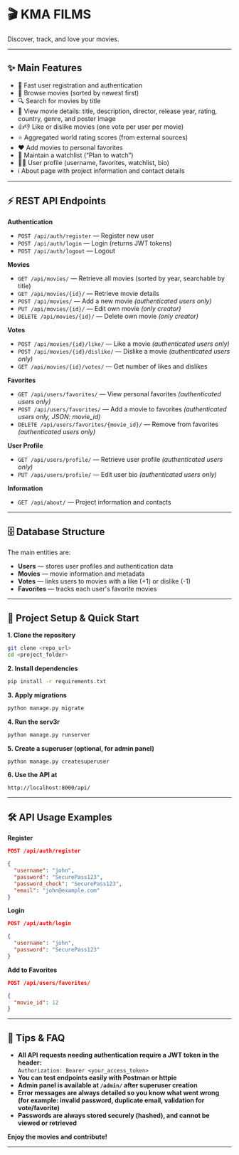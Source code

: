 # 🎬 KMA FILMS

Discover, track, and love your movies.

***

## ✨ Main Features
- 👤 Fast user registration and authentication
- 📃 Browse movies (sorted by newest first)
- 🔍 Search for movies by title
- 📝 View movie details: title, description, director, release year, rating, country, genre, and poster image
- 👍👎 Like or dislike movies (one vote per user per movie)
- ⭐ Aggregated world rating scores (from external sources)
- ❤️ Add movies to personal favorites
- 🎯 Maintain a watchlist (“Plan to watch”)
- 🙍‍♂️ User profile (username, favorites, watchlist, bio)
- ℹ️ About page with project information and contact details

***

## ⚡️ REST API Endpoints

**Authentication**
- `POST /api/auth/register` — Register new user
- `POST /api/auth/login` — Login (returns JWT tokens)
- `POST /api/auth/logout` — Logout

**Movies**
- `GET /api/movies/` — Retrieve all movies (sorted by year, searchable by title)
- `GET /api/movies/{id}/` — Retrieve movie details
- `POST /api/movies/` — Add a new movie *(authenticated users only)*
- `PUT /api/movies/{id}/` — Edit own movie *(only creator)*
- `DELETE /api/movies/{id}/` — Delete own movie *(only creator)*

**Votes**
- `POST /api/movies/{id}/like/` — Like a movie *(authenticated users only)*
- `POST /api/movies/{id}/dislike/` — Dislike a movie *(authenticated users only)*
- `GET /api/movies/{id}/votes/` — Get number of likes and dislikes

**Favorites**
- `GET /api/users/favorites/` — View personal favorites *(authenticated users only)*
- `POST /api/users/favorites/` — Add a movie to favorites *(authenticated users only, JSON: movie_id)*
- `DELETE /api/users/favorites/{movie_id}/` — Remove from favorites *(authenticated users only)*

**User Profile**
- `GET /api/users/profile/` — Retrieve user profile *(authenticated users only)*
- `PUT /api/users/profile/` — Edit user bio *(authenticated users only)*

**Information**
- `GET /api/about/` — Project information and contacts

***

## 🗄️ Database Structure

The main entities are:
- **Users** — stores user profiles and authentication data
- **Movies** — movie information and metadata
- **Votes** — links users to movies with a like (+1) or dislike (-1)
- **Favorites** — tracks each user's favorite movies

***

## 🏁 Project Setup & Quick Start

**1. Clone the repository**
```bash
git clone <repo_url>
cd <project_folder>
```

**2. Install dependencies**
```bash
pip install -r requirements.txt
```

**3. Apply migrations**
```bash
python manage.py migrate
```

**4. Run the serv3r**
```bash
python manage.py runserver
```

**5. Create a superuser (optional, for admin panel)**
```bash
python manage.py createsuperuser
```

**6. Use the API at**
```
http://localhost:8000/api/
```

***

## 🛠️ API Usage Examples

**Register**
```json
POST /api/auth/register

{
  "username": "john",
  "password": "SecurePass123",
  "password_check": "SecurePass123",
  "email": "john@example.com"
}
```

**Login**
```json
POST /api/auth/login

{
  "username": "john",
  "password": "SecurePass123"
}
```

**Add to Favorites**
```json
POST /api/users/favorites/

{
  "movie_id": 12
}
```

***

## 🧩 Tips & FAQ

- **All API requests needing authentication require a JWT token in the header:**  
  `Authorization: Bearer <your_access_token>`
- **You can test endpoints easily with Postman or httpie**
- **Admin panel is available at `/admin/` after superuser creation**
- **Error messages are always detailed so you know what went wrong (for example: invalid password, duplicate email, validation for vote/favorite)**
- **Passwords are always stored securely (hashed), and cannot be viewed or retrieved**


**Enjoy the movies and contribute!**

***